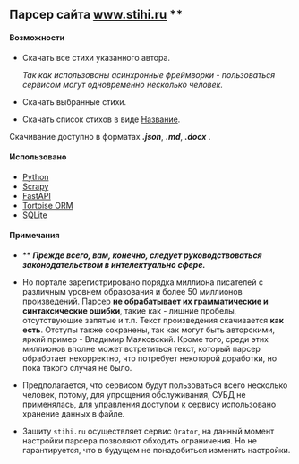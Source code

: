 ## Парсер сайта www.stihi.ru \**

#### Возможности
- Скачать все стихи указанного автора.

  *Так как использованы асинхронные фреймворки - пользоваться сервисом могут одновременно несколько человек.*
- Скачать выбранные стихи.
- Скачать список стихов в виде [Название](ссылка).

Скачивание доступно в форматах ***.json***, ***.md***, ***.docx*** .

#### Использовано
- [Python](https://www.python.org/downloads/release/python-3107/)
- [Scrapy](https://scrapy.org/)
- [FastAPI](https://fastapi.tiangolo.com/)
- [Tortoise ORM](https://tortoise.github.io/)
- [SQLite](https://www.sqlite.org/index.html)

#### Примечания
- \** ***Прежде всего, вам, конечно, следует руководствоваться законодательством в интелектуально сфере.***
- Но портале зарегистрировано порядка миллиона писателей с различным уровнем образования и более 50 миллионов произведений. Парсер **не обрабатывает их грамматические и синтаксические ошибки**, такие как - лишние пробелы, отсутствующие запятые и т.п. Текст произведения скачивается **как есть**. 
Отступы также сохранены, так как могут быть авторскими, яркий пример - Владимир Маяковский.
Кроме того, среди этих миллионов вполне может встретиться текст, который парсер обработает некорректно, что потребует некоторой доработки, но пока такого случая не было.

- Предполагается, что сервисом будут пользоваться всего несколько человек, потому, для упрощения обслуживания, СУБД не применялась, для управления доступом к сервису использовано хранение данных в файле.

- Защиту `stihi.ru` осуществляет сервис `Qrator`, на данный момент настройки парсера позволяют обходить ограничения. Но не гарантируется, что в будущем не понадобиться изменить настройки.